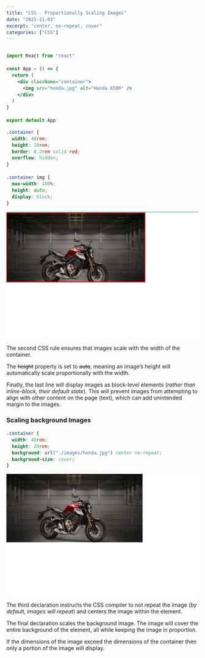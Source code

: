 ```yaml
---
title: "CSS - Proportionally Scaling Images"
date: "2021-11-03"
excerpt: "center, no-repeat, cover"
categories: ["CSS"]
---
```


```toc

```

```jsx {numberLines}
import React from "react"

const App = () => {
  return (
    <div className="container">
      <img src="honda.jpg" alt="Honda 650R" />
    </div>
  )
}

export default App
```

```css {numberLines}
.container {
  width: 40rem;
  height: 20rem;
  border: 0.2rem solid red;
  overflow: hidden;
}

.container img {
  max-width: 100%;
  height: auto;
  display: block;
}
```

![Honda Bike](../images/imageScale/honda.png)

The second CSS rule ensures that images scale with the width of the container.

The ~~height~~ property is set to ~~auto~~, meaning an image’s height will automatically scale proportionally with the width.

Finally, the last line will display images as block-level elements (_rather than inline-block, their default state_). This will prevent images from attempting to align with other content on the page (text), which can add unintended margin to the images.

### Scaling background Images

```css {numberLines, 4-5}
.container {
  width: 40rem;
  height: 20rem;
  background: url("./images/honda.jpg") center no-repeat;
  background-size: cover;
}
```

![Honda Bike](../images/imageScale/hondaBackground.png)

The third declaration instructs the CSS compiler to not repeat the image (_by default, images will repeat_) and centers the image within the element.

The final declaration scales the background image. The image will cover the entire background of the element, all while keeping the image in proportion.

If the dimensions of the image exceed the dimensions of the container then only a portion of the image will display.
